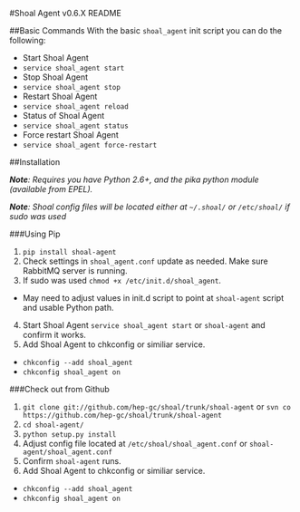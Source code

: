 #Shoal Agent v0.6.X README

##Basic Commands
With the basic `shoal_agent` init script you can do the following:
- Start Shoal Agent
 - `service shoal_agent start`
- Stop Shoal Agent
 - `service shoal_agent stop` 
- Restart Shoal Agent
 - `service shoal_agent reload` 
- Status of Shoal Agent
 - `service shoal_agent status` 
- Force restart Shoal Agent
 - `service shoal_agent force-restart`

##Installation

 _**Note**: Requires you have Python 2.6+, and the pika python module (available from EPEL)._

_**Note**: Shoal config files will be located either at `~/.shoal/` or `/etc/shoal/` if sudo was used_

###Using Pip

1. `pip install shoal-agent`
2. Check settings in `shoal_agent.conf` update as needed. Make sure RabbitMQ server is running.
3. If sudo was used `chmod +x /etc/init.d/shoal_agent`.
 - May need to adjust values in init.d script to point at `shoal-agent` script and usable Python path.

4. Start Shoal Agent `service shoal_agent start` or `shoal-agent` and confirm it works.
5. Add Shoal Agent to chkconfig or similiar service. 
 - `chkconfig --add shoal_agent`
 - `chkconfig shoal_agent on` 

###Check out from Github
1. `git clone git://github.com/hep-gc/shoal/trunk/shoal-agent` or `svn co https://github.com/hep-gc/shoal/trunk/shoal-agent`
2. `cd shoal-agent/`
3. `python setup.py install`
4. Adjust config file located at `/etc/shoal/shoal_agent.conf` or `shoal-agent/shoal_agent.conf`
5. Confirm `shoal-agent` runs.
6. Add Shoal Agent to chkconfig or similiar service. 
 - `chkconfig --add shoal_agent`
 - `chkconfig shoal_agent on`
